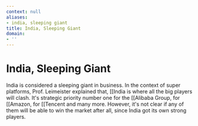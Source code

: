 ```yaml
---
context: null
aliases:
- india, sleeping giant
title: India, Sleeping Giant
domain:
- ''
---
```


# India, Sleeping Giant

India is considered a sleeping giant in business. In the context of super platforms, Prof. Leimeister explained that, [[India is where all the big players will clash. It's strategic priority number one for the [[Alibaba Group, for [[Amazon, for [[Tencent and many more. However, it's not clear if any of them will be able to win the market after all, since India got its own strong players.
